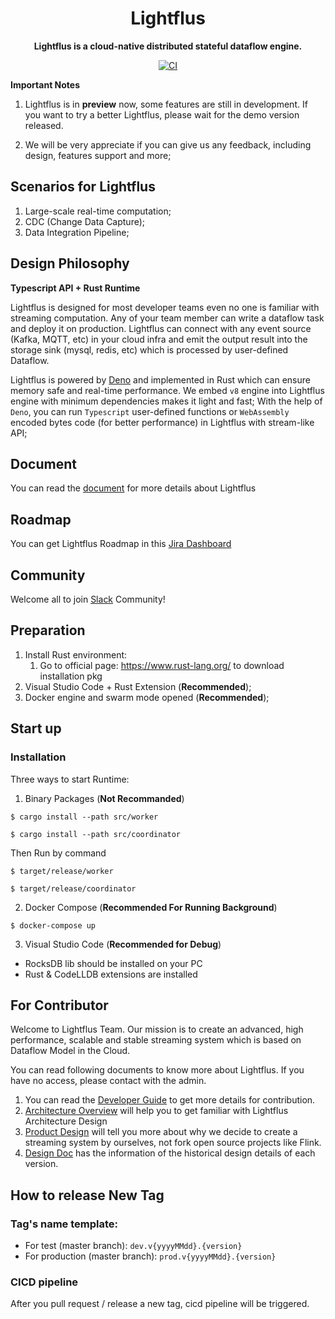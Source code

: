 <div align="center">
  <h1>Lightflus</h1>
  <p>
    <strong>Lightflus is a cloud-native distributed stateful dataflow engine. </strong>
  </p>
  <p>

[![CI](https://github.com/Lady-Summer/lightflus-runtime/actions/workflows/workflow.yml/badge.svg)](https://github.com/Lady-Summer/lightflus-runtime/actions/workflows/workflow.yml)
</p>
</div>

**Important Notes**

1. Lightflus is in **preview** now, some features are still in development. If you want to try a better Lightflus, please wait for the demo version released.

2. We will be very appreciate if you can give us any feedback, including design, features support and more;


## Scenarios for Lightflus

1. Large-scale real-time computation;
2. CDC (Change Data Capture);
3. Data Integration Pipeline;

## Design Philosophy
**Typescript API + Rust Runtime**

Lightflus is designed for most developer teams even no one is familiar with streaming computation. Any of your team member can write a dataflow task and deploy it on production. Lightflus can connect with any event source (Kafka, MQTT, etc) in your cloud infra and emit the output result into the storage sink (mysql, redis, etc) which is processed by user-defined Dataflow. 

Lightflus is powered by [Deno](https://github.com/denoland/deno) and implemented in Rust which can ensure memory safe and real-time performance. We embed `v8` engine into Lightflus engine with minimum dependencies makes it light and fast; With the help of `Deno`, you can run `Typescript` user-defined functions or `WebAssembly` encoded bytes code (for better performance) in Lightflus with stream-like API; 


## Document
You can read the [document](https://humorous-bream-e48.notion.site/Lightflus-Document-217eedc73610413ba2a4f0c374d66c77) for more details about Lightflus


## Roadmap
You can get Lightflus Roadmap in this [Jira Dashboard](https://lightflus.atlassian.net/jira/software/c/projects/LIG/boards/1/roadmap?shared=&atlOrigin=eyJpIjoiOWJhOTRiOGNkZTBlNDY5OWFkZWU4ZGQxYjRkYTg3MTkiLCJwIjoiaiJ9)

## Community

Welcome all to join [Slack](https://lightflus.slack.com/join/shared_invite/zt-1hqwryop3-jWOhWSuQ2B7wulhQM5~sHQ#/shared-invite/email) Community! 

## Preparation

1. Install Rust environment:
    1. Go to official page: https://www.rust-lang.org/ to download installation pkg
2. Visual Studio Code + Rust Extension (**Recommended**);
3. Docker engine and swarm mode opened (**Recommended**);

## Start up

### Installation

Three ways to start Runtime:

1. Binary Packages (**Not Recommanded**)

```shell
$ cargo install --path src/worker

$ cargo install --path src/coordinator
```

Then Run by command

```shell
$ target/release/worker

$ target/release/coordinator
```

2. Docker Compose (**Recommended For Running Background**)

```shell
$ docker-compose up
```

3. Visual Studio Code (**Recommended for Debug**)
  * RocksDB lib should be installed on your PC
  * Rust & CodeLLDB extensions are installed

## For Contributor

Welcome to Lightflus Team. Our mission is to create an advanced, high performance, scalable and stable streaming system which is based on Dataflow Model in the Cloud.

You can read following documents to know more about Lightflus. If you have no access, please contact with the admin.

1. You can read the [Developer Guide](https://www.notion.so/Developer-Guide-bb6579a980844cff9b2702dd107e4ff3) to get more details for contribution.
2. [Architecture Overview](https://www.notion.so/Architecture-Overview-be9b006c61884db58e40dbd00e00b77d) will help you to get familiar with Lightflus Architecture Design
3. [Product Design](https://www.notion.so/Product-Design-efa990263c4b4e80a677243efc95a2f2) will tell you more about why we
   decide to create a streaming system by ourselves, not fork open source projects like Flink.
4. [Design Doc](https://www.notion.so/Design-282e33dc26a0416f9b25d20d78fe69d3) has the information of the historical design details of each version.

## How to release New Tag

### Tag's name template:

* For test (master branch): ``dev.v{yyyyMMdd}.{version}``
* For production (master branch): ``prod.v{yyyyMMdd}.{version}``

### CICD pipeline
After you pull request / release a new tag, cicd pipeline will be triggered.
